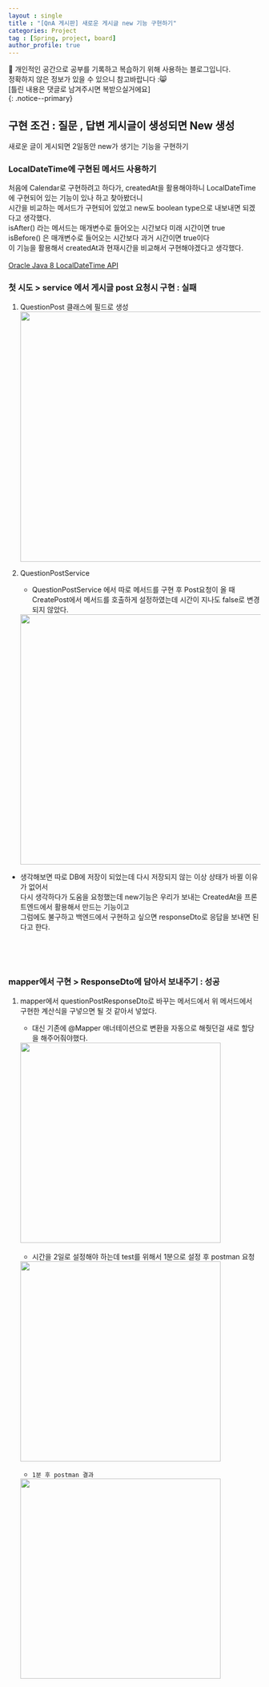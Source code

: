 ```yaml
---
layout : single
title : "[QnA 게시판] 새로운 게시글 new 기능 구현하기"
categories: Project
tag : [Spring, project, board]
author_profile: true
---
```


📌 개인적인 공간으로 공부를 기록하고 복습하기 위해 사용하는 블로그입니다. <br>
정확하지 않은 정보가 있을 수 있으니 참고바랍니다 :😸 <br>
[틀린 내용은 댓글로 남겨주시면 복받으실거에요]  
{: .notice--primary}

## 구현 조건 : 질문 , 답변 게시글이 생성되면 New 생성

새로운 글이 게시되면 2일동안 new가 생기는 기능을 구현하기

### LocalDateTime에 구현된 메서드 사용하기
   처음에 Calendar로 구현하려고 하다가, createdAt을 활용해야하니 LocalDateTime 에 구현되어 있는 기능이 있나 하고 찾아봤더니<br/>
   시간을 비교하는 메서드가 구현되어 있었고 new도 boolean type으로 내보내면 되겠다고 생각했다. <br/>
   isAfter() 라는 메서드는 매개변수로 들어오는 시간보다 미래 시간이면 true <br/>
   isBefore() 은 매개변수로 들어오는 시간보다 과거 시간이면 true이다 <br/>
   이 기능을 활용해서 createdAt과 현재시간을 비교해서 구현해야겠다고 생각했다.  
   <br/>
   [Oracle Java 8 LocalDateTime API](https://docs.oracle.com/javase/8/docs/api/java/time/LocalDateTime.html)


### 첫 시도 > service 에서 게시글 post 요청시 구현 : 실패

1. QuestionPost 클래스에 필드로 생성
   <br/>
   <img src="https://github.com/user-attachments/assets/055b1dbc-4593-49a3-8d34-d266c7bf2c92" width=500/>
   <br/>

2. QuestionPostService
   - QuestionPostService 에서 따로 메서드를 구현 후 Post요청이 올 때 <br/> CreatePost에서 메서드를 호출하게 설정하였는데 시간이 지나도 false로 변경되지 않았다.
    
   <img src="https://github.com/user-attachments/assets/60796ad7-7c15-4e1c-9aa1-5e2f1abd83e8" width=500/>
    

- 생각해보면 따로 DB에 저장이 되었는데 다시 저장되지 않는 이상 상태가 바뀔 이유가 없어서 <br/> 다시 생각하다가 도움을 요청했는데 new기능은 우리가 보내는 CreatedAt을 프론트엔드에서 활용해서 만드는 기능이고 <br/> 그럼에도 불구하고 백엔드에서 구현하고 싶으면 responseDto로 응답을 보내면 된다고 한다.
<br/>
<br/>
<br/>

### mapper에서 구현 > ResponseDto에 담아서 보내주기 : 성공

1. mapper에서 questionPostResponseDto로 바꾸는 메서드에서 위 메서드에서 구현한 계산식을 구넣으면 될 것 같아서 넣었다.
   - 대신 기존에 @Mapper 애너테이션으로 변환을 자동으로 해줫던걸 새로 할당을 해주어줘야했다.
    
   <img src="https://github.com/user-attachments/assets/0d1da127-2e22-4592-90d4-fcbdbc1bfe95" width=400/>
   <br/>
   <br/>
    
   - 시간을 2일로 설정해야 하는데 test를 위해서 1분으로 설정 후 postman 요청
    
    <img src="https://github.com/user-attachments/assets/ac67f879-4aeb-4e8c-b3e9-16e5236db9de" width=400/>
    <br/>
    <br/>
    
   - `1분 후 postman 결과`
    
    <img src="https://github.com/user-attachments/assets/25e4d818-4fae-4247-aff8-2027332f7619" width=400/>

<br/>
<br/>
<br/>


